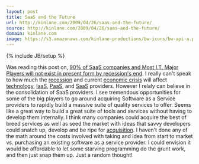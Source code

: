 ```yaml
---
layout: post
title: SaaS and the Future
url: http://kinlane.com/2009/04/26/saas-and-the-future/
source: http://kinlane.com/2009/04/26/saas-and-the-future/
domain: kinlane.com
image: https://s3.amazonaws.com/kinlane-productions/bw-icons/bw-api-a.png
---
```

{% include JB/setup %}<p>
     Was reading this post on, <a href="http://www.ubikwiti.com/blog/?p=576">90% of SaaS companies and Most I.T. Major Players will not exist in present form by recession's end</a>. I really can't speak to how much the <a class="zem_slink"
        title="Recession"
        rel="wikipedia"
        href="http://en.wikipedia.org/wiki/Recession">recession</a> and current <a class="zem_slink"
        title="Financial crisis"
        rel="wikipedia"
        href="http://en.wikipedia.org/wiki/Financial_crisis">economic crisis</a> will affect <a class="zem_slink"
        title="Technology"
        rel="wikinvest"
        href="http://www.wikinvest.com/industry/Technology">technology</a>, <a class="zem_slink"
        title="Infrastructure as a service"
        rel="wikipedia"
        href="http://en.wikipedia.org/wiki/Infrastructure_as_a_service">IaaS</a>, <a class="zem_slink"
        title="Platform as a service"
        rel="wikipedia"
        href="http://en.wikipedia.org/wiki/Platform_as_a_service">PaaS</a>, and <a class="zem_slink"
        title="Cloud Computing"
        rel="wikinvest"
        href="http://www.wikinvest.com/concept/Cloud_Computing">SaaS</a> providers. However I relaly can believe in the consolidation of SaaS providers. I see tremendous opportunities for some of the big players to go around acquiring Software as a Service providers to rapidly build a massive suite of quality services to offer. Seems like a great way to build a great suite of tools and services without having to develop them internally. I think many companies could acquire the best of breed services as well as seed the market with ideas that savvy developers could snatch up, develop and be ripe for <a class="zem_slink"
        title="Mergers and acquisitions"
        rel="wikipedia"
        href="http://en.wikipedia.org/wiki/Mergers_and_acquisitions">acquisition</a>. I haven't done any of the math around the costs involved with taking and idea from start to market vs. purchasing an existing software as a service provider. I could envision it would be affordable to let some starving programming do the grunt work, and then just snap them up. Just a random thought!
</p>